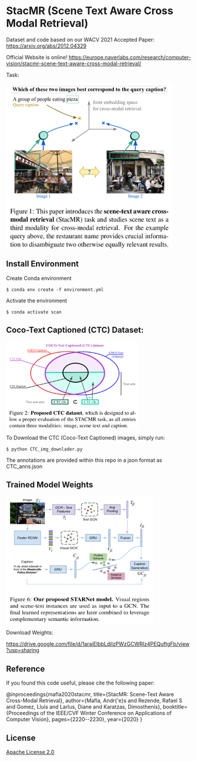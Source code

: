 # StacMR (Scene Text Aware Cross Modal Retrieval)

Dataset and code based on our WACV 2021 Accepted Paper: https://arxiv.org/abs/2012.04329

Official Website is online! https://europe.naverlabs.com/research/computer-vision/stacmr-scene-text-aware-cross-modal-retrieval/

Task:

<a href="url"><img src="paper_images/Figure1.png" align="center" height="450" width="450" ></a>
<p></p>

## Install Environment 

Create Conda environment

    $ conda env create -f environment.yml

Activate the environment

    $ conda activate scan


## Coco-Text Captioned (CTC) Dataset:

<a href="url"><img src="paper_images/Figure2.png" align="center" height="240" width="360"  ></a>
<p></p>

To Download the CTC (Coco-Text Captioned) images, simply run:

    $ python CTC_img_downlader.py
 
The annotations are provided within this repo in a json format as CTC_anns.json


## Trained Model Weights

<a href="url"><img src="paper_images/Figure6.png" align="center" height="350" width="400" ></a>
<p></p>

Download Weights: 

https://drive.google.com/file/d/1araiEIbbLdiIzPWzGCWRIz4PEQuftgFb/view?usp=sharing



## Reference

If you found this code useful, please cite the following paper:

@inproceedings{mafla2020stacmr,
  title={StacMR: Scene-Text Aware Cross-Modal Retrieval},
  author={Mafla, Andr{\'e}s and Rezende, Rafael S and Gomez, Lluis and Larlus, Diane and Karatzas, Dimosthenis},
  booktitle={Proceedings of the IEEE/CVF Winter Conference on Applications of Computer Vision},
  pages={2220--2230},
  year={2020}
}



## License

[Apache License 2.0](http://www.apache.org/licenses/LICENSE-2.0)
